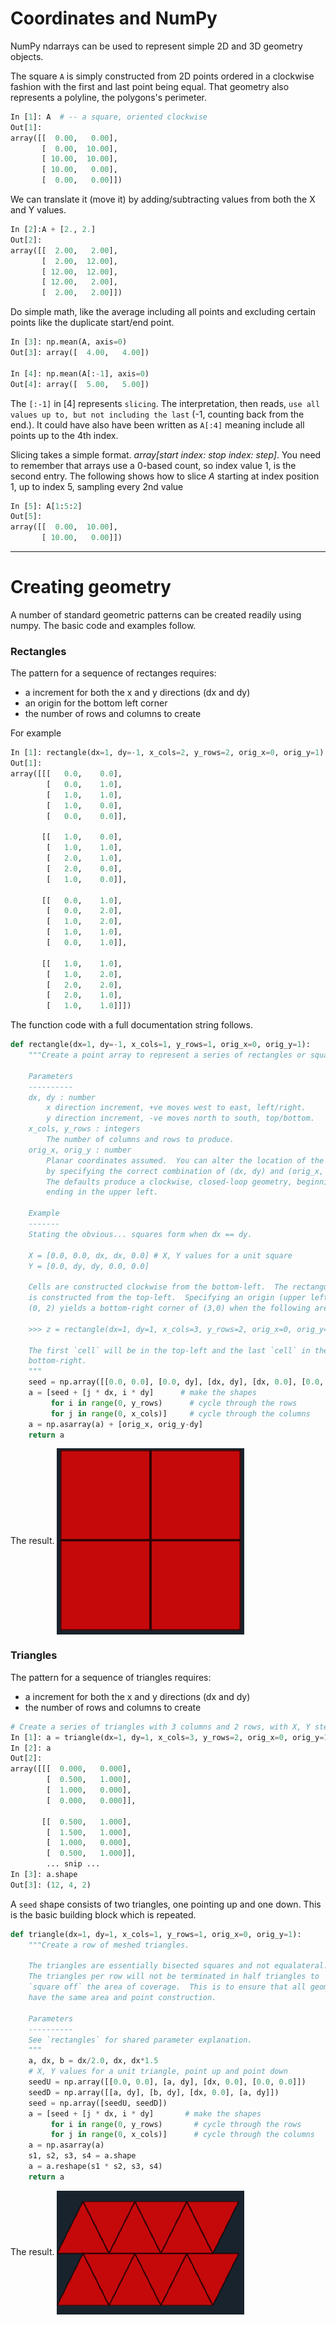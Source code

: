 # Coordinates and NumPy

NumPy ndarrays can be used to represent simple 2D and 3D geometry objects.

The square ``A`` is simply constructed from 2D points ordered in a clockwise fashion with the first and last point being equal.
That geometry also represents a polyline, the polygons's perimeter.

```python
In [1]: A  # -- a square, oriented clockwise
Out[1]:
array([[  0.00,   0.00],
       [  0.00,  10.00],
       [ 10.00,  10.00],
       [ 10.00,   0.00],
       [  0.00,   0.00]])
```

We can translate it (move it) by adding/subtracting values from both the X and Y values.
```python
In [2]:A + [2., 2.]
Out[2]:
array([[  2.00,   2.00],
       [  2.00,  12.00],
       [ 12.00,  12.00],
       [ 12.00,   2.00],
       [  2.00,   2.00]])
```
Do simple math, like the average including all points and excluding certain points like the duplicate start/end point.

```python
In [3]: np.mean(A, axis=0)
Out[3]: array([  4.00,   4.00])

In [4]: np.mean(A[:-1], axis=0)
Out[4]: array([  5.00,   5.00])
```
The ``[:-1]`` in [4] represents `slicing`.  The interpretation, then reads, `use all values up to, but not including the last` (-1, counting back from the end.).
It could have also have been written as ``A[:4]`` meaning include all points up to the 4th index.

Slicing takes a simple format.  *array[start index: stop index: step]*.  You need to remember that arrays use a 0-based count, so index value 1, is the second entry.
The following shows how to slice *A* starting at index position 1, up to index 5, sampling every 2nd value
```python
In [5]: A[1:5:2]
Out[5]: 
array([[  0.00,  10.00],
       [ 10.00,   0.00]])
```

----
# Creating geometry

A number of standard geometric patterns can be created readily using numpy.  The basic code and examples follow.

### Rectangles

The pattern for a sequence of rectanges requires:
  - a increment for both the x and y directions (dx and dy)
  - an origin for the bottom left corner
  - the number of rows and columns to create

For example
```python
In [1]: rectangle(dx=1, dy=-1, x_cols=2, y_rows=2, orig_x=0, orig_y=1)
Out[1]: 
array([[[   0.0,    0.0],
        [   0.0,    1.0],
        [   1.0,    1.0],
        [   1.0,    0.0],
        [   0.0,    0.0]],

       [[   1.0,    0.0],
        [   1.0,    1.0],
        [   2.0,    1.0],
        [   2.0,    0.0],
        [   1.0,    0.0]],

       [[   0.0,    1.0],
        [   0.0,    2.0],
        [   1.0,    2.0],
        [   1.0,    1.0],
        [   0.0,    1.0]],

       [[   1.0,    1.0],
        [   1.0,    2.0],
        [   2.0,    2.0],
        [   2.0,    1.0],
        [   1.0,    1.0]]])
```

The function code with a full documentation string follows.

```python
def rectangle(dx=1, dy=-1, x_cols=1, y_rows=1, orig_x=0, orig_y=1):
    """Create a point array to represent a series of rectangles or squares.

    Parameters
    ----------
    dx, dy : number
        x direction increment, +ve moves west to east, left/right.
        y direction increment, -ve moves north to south, top/bottom.
    x_cols, y_rows : integers
        The number of columns and rows to produce.
    orig_x, orig_y : number
        Planar coordinates assumed.  You can alter the location of the origin
        by specifying the correct combination of (dx, dy) and (orig_x, orig_y).
        The defaults produce a clockwise, closed-loop geometry, beginning and
        ending in the upper left.

    Example
    -------
    Stating the obvious... squares form when dx == dy.

    X = [0.0, 0.0, dx, dx, 0.0] # X, Y values for a unit square
    Y = [0.0, dy, dy, 0.0, 0.0]

    Cells are constructed clockwise from the bottom-left.  The rectangular grid
    is constructed from the top-left.  Specifying an origin (upper left) of
    (0, 2) yields a bottom-right corner of (3,0) when the following are used.

    >>> z = rectangle(dx=1, dy=1, x_cols=3, y_rows=2, orig_x=0, orig_y=2)

    The first `cell` will be in the top-left and the last `cell` in the
    bottom-right.
    """
    seed = np.array([[0.0, 0.0], [0.0, dy], [dx, dy], [dx, 0.0], [0.0, 0.0]])
    a = [seed + [j * dx, i * dy]      # make the shapes
         for i in range(0, y_rows)      # cycle through the rows
         for j in range(0, x_cols)]     # cycle through the columns
    a = np.asarray(a) + [orig_x, orig_y-dy]
    return a
```
The result.
<img src="../images/rectangles.png" align="center" width="300"/>

### Triangles


The pattern for a sequence of triangles requires:
  - a increment for both the x and y directions (dx and dy)
  - the number of rows and columns to create

```python
# Create a series of triangles with 3 columns and 2 rows, with X, Y steps of 1x1.  The lower left is at (0, 0).
In [1]: a = triangle(dx=1, dy=1, x_cols=3, y_rows=2, orig_x=0, orig_y=1)
In [2]: a
Out[2]: 
array([[[  0.000,   0.000],
        [  0.500,   1.000],
        [  1.000,   0.000],
        [  0.000,   0.000]],

       [[  0.500,   1.000],
        [  1.500,   1.000],
        [  1.000,   0.000],
        [  0.500,   1.000]],
        ... snip ...
In [3]: a.shape
Out[3]: (12, 4, 2)
```


A `seed` shape consists of two triangles, one pointing up and one down.  This is the basic building block which is repeated.

```python
def triangle(dx=1, dy=1, x_cols=1, y_rows=1, orig_x=0, orig_y=1):
    """Create a row of meshed triangles.

    The triangles are essentially bisected squares and not equalateral.
    The triangles per row will not be terminated in half triangles to
    `square off` the area of coverage.  This is to ensure that all geometries
    have the same area and point construction.

    Parameters
    ----------
    See `rectangles` for shared parameter explanation.
    """
    a, dx, b = dx/2.0, dx, dx*1.5
    # X, Y values for a unit triangle, point up and point down
    seedU = np.array([[0.0, 0.0], [a, dy], [dx, 0.0], [0.0, 0.0]])
    seedD = np.array([[a, dy], [b, dy], [dx, 0.0], [a, dy]])
    seed = np.array([seedU, seedD])
    a = [seed + [j * dx, i * dy]       # make the shapes
         for i in range(0, y_rows)       # cycle through the rows
         for j in range(0, x_cols)]      # cycle through the columns
    a = np.asarray(a)
    s1, s2, s3, s4 = a.shape
    a = a.reshape(s1 * s2, s3, s4)
    return a
```
The result.
<img src="../images/triangles.png" align="center" width="300"/>
